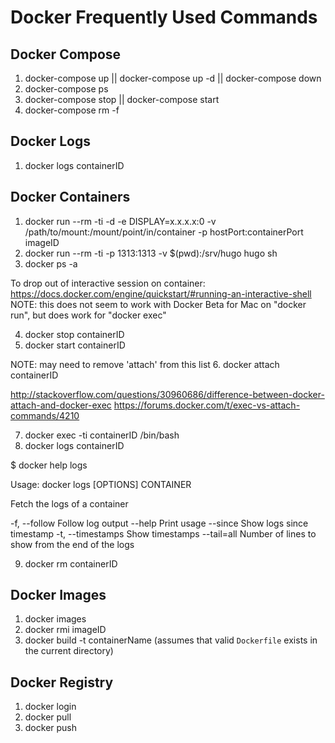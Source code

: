 # Docker Frequently Used Commands #

## Docker Compose ##

1. docker-compose up || docker-compose up -d || docker-compose down
2. docker-compose ps
3. docker-compose stop || docker-compose start
4. docker-compose rm -f

## Docker Logs ##

1. docker logs containerID

## Docker Containers ##

1. docker run --rm -ti -d -e DISPLAY=x.x.x.x:0 -v /path/to/mount:/mount/point/in/container -p hostPort:containerPort imageID
2. docker run --rm -ti -p 1313:1313 -v $(pwd):/srv/hugo hugo sh
3. docker ps -a

To drop out of interactive session on container: <ctrl-p><ctrl-q>
https://docs.docker.com/engine/quickstart/#running-an-interactive-shell
NOTE: this does not seem to work with Docker Beta for Mac on "docker run", but does work for "docker exec"

4. docker stop containerID
5. docker start  containerID

NOTE: may need to remove 'attach' from this list 
6. docker attach containerID

http://stackoverflow.com/questions/30960686/difference-between-docker-attach-and-docker-exec
https://forums.docker.com/t/exec-vs-attach-commands/4210

7. docker exec -ti containerID /bin/bash
8. docker logs containerID

$ docker help logs

Usage:	docker logs [OPTIONS] CONTAINER

Fetch the logs of a container

  -f, --follow        Follow log output
  --help              Print usage
  --since             Show logs since timestamp
  -t, --timestamps    Show timestamps
  --tail=all          Number of lines to show from the end of the logs


9. docker rm containerID

## Docker Images ##

1. docker images
2. docker rmi imageID
3. docker build -t containerName (assumes that valid `Dockerfile` exists in the current directory)

## Docker Registry ##

1. docker login
2. docker pull
3. docker push



